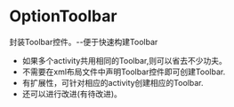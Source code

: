 # OptionToolbar
封装Toolbar控件。--便于快速构建Toolbar

* 如果多个activity共用相同的Toolbar,则可以省去不少功夫。
* 不需要在xml布局文件中声明Toolbar控件即可创建Toolbar.
* 有扩展性，可针对相应的activity创建相应的Toolbar.
* 还可以进行改进(有待改进)。
